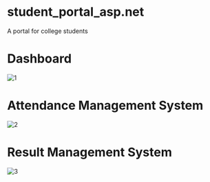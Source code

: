 # student_portal_asp.net
A portal for college students

# Dashboard 
![1](https://user-images.githubusercontent.com/41328866/62106479-ecef0e00-b2c2-11e9-82f7-c4c5af49b9af.JPG)

# Attendance Management System
![2](https://user-images.githubusercontent.com/41328866/62106486-f24c5880-b2c2-11e9-8bff-f91e050ae853.JPG)

# Result Management System
![3](https://user-images.githubusercontent.com/41328866/62106521-0c863680-b2c3-11e9-8cbd-37bcdd0498ec.JPG)

